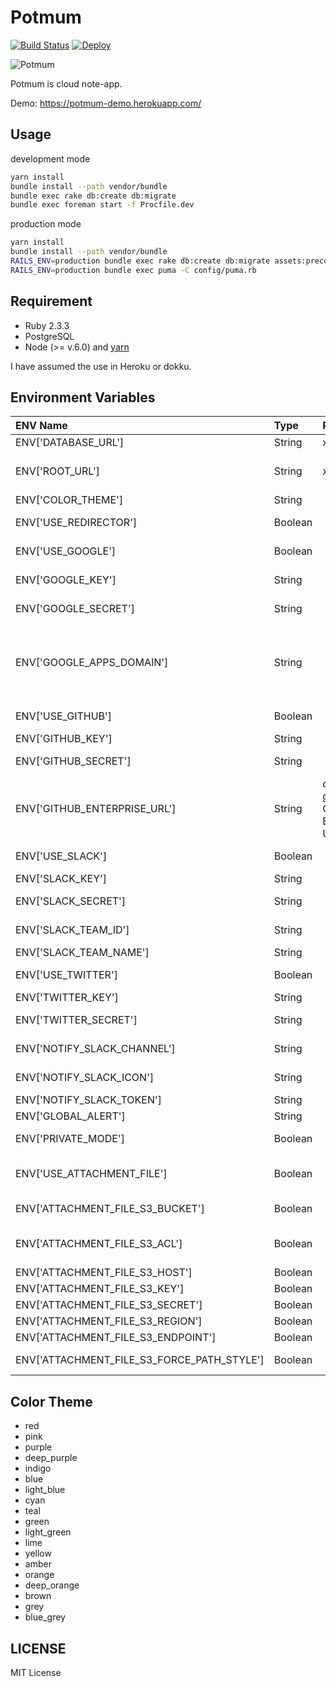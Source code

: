 # Potmum

[![Build Status](https://travis-ci.org/rutan/potmum.svg?branch=master)](https://travis-ci.org/rutan/potmum)
[![Deploy](https://www.herokucdn.com/deploy/button.png)](https://heroku.com/deploy)

![Potmum](./logo.png)

Potmum is cloud note-app.

Demo: https://potmum-demo.herokuapp.com/

## Usage

development mode

```bash
yarn install
bundle install --path vendor/bundle
bundle exec rake db:create db:migrate
bundle exec foreman start -f Procfile.dev
```

production mode

```bash
yarn install
bundle install --path vendor/bundle
RAILS_ENV=production bundle exec rake db:create db:migrate assets:precompile
RAILS_ENV=production bundle exec puma -C config/puma.rb
```

## Requirement

- Ruby 2.3.3
- PostgreSQL
- Node (>= v.6.0) and [yarn](https://github.com/yarnpkg/yarn)

I have assumed the use in Heroku or dokku.

## Environment Variables

|ENV Name|Type|Requirement|Description|
|:---|:---|:---|:---|
|ENV['DATABASE_URL']|String|x|PostgreSQL URL|
|ENV['ROOT_URL']|String|x|Root page URL.<br>ex) http://example.com|
|ENV['COLOR_THEME']|String||default: 'blue'|
|ENV['USE_REDIRECTOR']|Boolean||Use redirector with external link|
|ENV['USE_GOOGLE']|Boolean||Allow login with Google OAuth 2|
|ENV['GOOGLE_KEY']|String||Google OAuth2 API Key|
|ENV['GOOGLE_SECRET']|String||Google OAuth2 Secret Key|
|ENV['GOOGLE_APPS_DOMAIN']|String||*only use Google Apps Account*<br>Google Apps Domains<br>(ex. `hazimu.com, example.com`)|
|ENV['USE_GITHUB']|Boolean||Allow login with GitHub account|
|ENV['GITHUB_KEY']|String||GitHub API Key|
|ENV['GITHUB_SECRET']|String||GitHub API Secret Key|
|ENV['GITHUB_ENTERPRISE_URL']|String|*only use github:e*<br>GitHub Enterprise URL|
|ENV['USE_SLACK']|Boolean||Allow login with Slack account|
|ENV['SLACK_KEY']|String||Slack API Key|
|ENV['SLACK_SECRET']|String||Slack API Secret Key|
|ENV['SLACK_TEAM_ID']|String||Slack Team ID<br>ex) T0123456|
|ENV['SLACK_TEAM_NAME']|String||Slack Team Name|
|ENV['USE_TWITTER']|Boolean||Allow login with Twitter account|
|ENV['TWITTER_KEY']|String||Twitter API Key|
|ENV['TWITTER_SECRET']|String||Twitter API Secret Key|
|ENV['NOTIFY_SLACK_CHANNEL']|String||Notify channel<br>ex) #general|
|ENV['NOTIFY_SLACK_ICON']|String||Slack icon URL or emoji|
|ENV['NOTIFY_SLACK_TOKEN']|String||Slack API Token|
|ENV['GLOBAL_ALERT']|String||Footer message|
|ENV['PRIVATE_MODE']|Boolean||Members only mode|
|ENV['USE_ATTACHMENT_FILE']|Boolean||Use Attachment File<br>default: false|
|ENV['ATTACHMENT_FILE_S3_BUCKET']|Boolean||Members only mode|
|ENV['ATTACHMENT_FILE_S3_ACL']|Boolean||s3 ACL<br>default: public-read|
|ENV['ATTACHMENT_FILE_S3_HOST']|Boolean||s3 asset host|
|ENV['ATTACHMENT_FILE_S3_KEY']|Boolean||s3 access key|
|ENV['ATTACHMENT_FILE_S3_SECRET']|Boolean||s3 token secret|
|ENV['ATTACHMENT_FILE_S3_REGION']|Boolean||s3 region|
|ENV['ATTACHMENT_FILE_S3_ENDPOINT']|Boolean||S3 endpoint|
|ENV['ATTACHMENT_FILE_S3_FORCE_PATH_STYLE']|Boolean||use force path style in S3|

## Color Theme
- red
- pink
- purple
- deep_purple
- indigo
- blue
- light_blue
- cyan
- teal
- green
- light_green
- lime
- yellow
- amber
- orange
- deep_orange
- brown
- grey
- blue_grey

## LICENSE
MIT License

